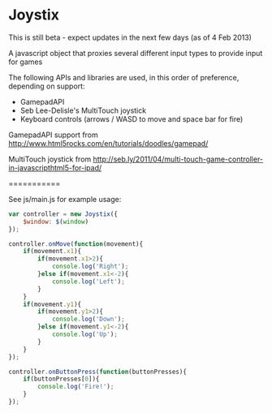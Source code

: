Joystix
===========

This is still beta - expect updates in the next few days (as of 4 Feb 2013)

A javascript object that proxies several different input types to provide input for games

The following APIs and libraries are used, in this order of preference, depending on support:
* GamepadAPI
* Seb Lee-Delisle's MultiTouch joystick
* Keyboard controls (arrows / WASD to move and space bar for fire)

GamepadAPI support from http://www.html5rocks.com/en/tutorials/doodles/gamepad/

MultiTouch joystick from http://seb.ly/2011/04/multi-touch-game-controller-in-javascripthtml5-for-ipad/

===========

See js/main.js for example usage:

```js
var controller = new Joystix({
	$window: $(window)
});

controller.onMove(function(movement){
	if(movement.x1){
		if(movement.x1>2){
			console.log('Right');
		}else if(movement.x1<-2){
			console.log('Left');
		}
	}
	if(movement.y1){
		if(movement.y1>2){
			console.log('Down');
		}else if(movement.y1<-2){
			console.log('Up');
		}
	}
});

controller.onButtonPress(function(buttonPresses){
	if(buttonPresses[0]){
		console.log('Fire!');
	}
});
```
